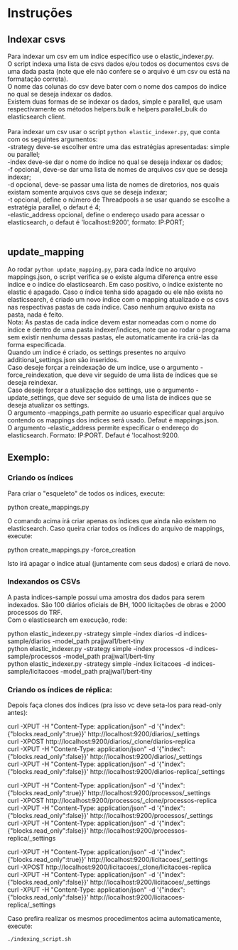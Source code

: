 # Instruções

## Indexar csvs
Para indexar um csv em um indice específico use o elastic_indexer.py.<br>
O script indexa uma lista de csvs dados e/ou todos os documentos csvs de uma dada pasta (note que ele não confere se o arquivo é um csv ou está na formatação correta).<br>
O nome das colunas do csv deve bater com o nome dos campos do índice no qual se deseja indexar os dados.<br>
Existem duas formas de se indexar os dados, simple e parallel, que usam respectivamente os métodos helpers.bulk e helpers.parallel_bulk do elasticsearch client.<br>
<br>
Para indexar um csv usar o script ```python elastic_indexer.py```, que conta com os seguintes argumentos:
<br>
<bold>-strategy</bold> deve-se escolher entre uma das estratégias apresentadas: <bold>simple</bold> ou <bold>parallel</bold>;<br> 
<bold>-index</bold> deve-se dar o nome do índice no qual se deseja indexar os dados;<br> 
<bold>-f</bold> opcional, deve-se dar uma lista de nomes de arquivos csv que se deseja indexar;<br> 
<bold>-d</bold> opcional, deve-se passar uma lista de nomes de diretorios, nos quais existam somente arquivos csvs que se deseja indexar;<br> 
<bold>-t</bold> opcional, define o número de Threadpools a se usar quando se escolhe a estratégia <bold>parallel</bold>, o defaut é 4;<br>
<bold>-elastic_address</bold> opcional, define o endereço usado para acessar o elasticsearch, o defaut é 'localhost:9200', formato: IP:PORT;<br><br> 

## update_mapping
Ao rodar ```python update_mapping.py```, para cada índice no arquivo mappings.json, o script verifica se o existe alguma diferença entre esse índice e o índice do elasticsearch. Em caso positivo, o índice existente no elastic é apagado. Caso o índice tenha sido apagado ou ele não exista no elasticsearch, é criado um novo índice com o mapping atualizado e os csvs nas respectivas pastas de cada índice. Caso nenhum arquivo exista na pasta, nada é feito.<br>
Nota: As pastas de cada índice devem estar nomeadas com o nome do índice e dentro de uma pasta indexer/indices, note que ao rodar o programa sem existir nenhuma dessas pastas, ele automaticamente ira criá-las da forma especificada.<br>
Quando um indice é criado, os settings presentes no arquivo additional_settings.json são inseridos.<br>
Caso deseje forçar a reindexação de um índice, use o argumento <bold>-force_reindexation</bold>, que deve vir seguido de uma lista de índices que se deseja reindexar. <br>
Caso deseje forçar a atualização dos settings, use o argumento <bold>-update_settings</bold>, que deve ser seguido de uma lista de índices que se deseja atualizar os settings.<br>
O argumento <bold>-mappings_path</bold> permite ao usuario especificar qual arquivo contendo os mappings dos indices será usado. Defaut é mappings.json.<br>
O argumento <bold>-elastic_address</bold> permite especificar o endereço do elasticsearch. Formato: IP:PORT. Defaut é 'localhost:9200.


## Exemplo:

### Criando os índices

Para criar o "esqueleto" de todos os índices, execute:

python create_mappings.py

O comando acima irá criar apenas os índices que ainda não existem no elasticsearch. Caso queira criar todos os índices do arquivo de mappings, execute:

python create_mappings.py -force_creation

Isto irá apagar o índice atual (juntamente com seus dados) e criará de novo.

### Indexandos os CSVs 

A pasta indices-sample possui uma amostra dos dados para serem indexados. São 100 diários oficiais de BH, 1000 licitações de obras e 2000 processos do TRF.<br>
Com o elasticsearch em execução, rode:

python elastic_indexer.py -strategy simple -index diarios -d indices-sample/diarios  -model_path prajjwal1/bert-tiny<br>
python elastic_indexer.py -strategy simple -index processos -d indices-sample/processos  -model_path prajjwal1/bert-tiny<br>
python elastic_indexer.py -strategy simple -index licitacoes -d indices-sample/licitacoes  -model_path prajjwal1/bert-tiny<br>


### Criando os índices de réplica:

Depois faça clones dos índices (pra isso vc deve seta-los para read-only antes):

curl -XPUT -H "Content-Type: application/json" -d '{"index":{"blocks.read_only":true}}'  http://localhost:9200/diarios/_settings <br>
curl -XPOST http://localhost:9200/diarios/_clone/diarios-replica <br>
curl -XPUT -H "Content-Type: application/json" -d '{"index":{"blocks.read_only":false}}'  http://localhost:9200/diarios/_settings <br>
curl -XPUT -H "Content-Type: application/json" -d '{"index":{"blocks.read_only":false}}'  http://localhost:9200/diarios-replica/_settings <br>

curl -XPUT -H "Content-Type: application/json" -d '{"index":{"blocks.read_only":true}}'  http://localhost:9200/processos/_settings <br>
curl -XPOST http://localhost:9200/processos/_clone/processos-replica <br>
curl -XPUT -H "Content-Type: application/json" -d '{"index":{"blocks.read_only":false}}'  http://localhost:9200/processos/_settings <br>
curl -XPUT -H "Content-Type: application/json" -d '{"index":{"blocks.read_only":false}}'  http://localhost:9200/processos-replica/_settings <br>

curl -XPUT -H "Content-Type: application/json" -d '{"index":{"blocks.read_only":true}}'  http://localhost:9200/licitacoes/_settings <br>
curl -XPOST http://localhost:9200/licitacoes/_clone/licitacoes-replica <br>
curl -XPUT -H "Content-Type: application/json" -d '{"index":{"blocks.read_only":false}}'  http://localhost:9200/licitacoes/_settings <br>
curl -XPUT -H "Content-Type: application/json" -d '{"index":{"blocks.read_only":false}}'  http://localhost:9200/licitacoes-replica/_settings <br>

Caso prefira realizar os mesmos procedimentos acima automaticamente, execute:

```bash 
./indexing_script.sh 
```

